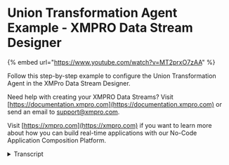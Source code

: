 # Union Transformation Agent Example - XMPRO Data Stream Designer
{% embed url="https://www.youtube.com/watch?v=MT2prxO7zAA" %}

Follow this step-by-step example to configure the Union Transformation Agent in the XMPro Data Stream Designer.

Need help with creating your XMPRO Data Streams? Visit [https://documentation.xmpro.com](https://documentation.xmpro.com) or send an email to support@xmpro.com.

Visit [https://xmpro.com](https://xmpro.com) if you want to learn more about how you can build real-time applications with our No-Code Application Composition Platform.
<details>
<summary>Transcript</summary>this example demonstrates how to use the

union agent to combine temperature data

from pumps a b and c

first drag the agent onto the canvas

linking the input endpoints to each

pump's data

and the output to the printer

save the data stream

and click on the agent to see the

configuration blade

there is nothing to do here so publish

the data stream and let's look at the

live data view

the received events are combined but

pump b's flow rate and pump c's

vibration are excluded as they are not

common to all incoming payloads

you can download the file below to try

it out yourself and for more information

about this agent's properties head to

the configuration page

thank you
</details>